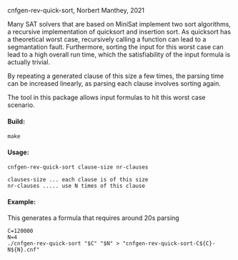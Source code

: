 cnfgen-rev-quick-sort, Norbert Manthey, 2021

Many SAT solvers that are based on MiniSat implement two sort algorithms,
a recursive implementation of quicksort and insertion sort. As quicksort has a
theoretical worst case, recursively calling a function can lead to a
segmantation fault. Furthermore, sorting the input for this worst case can lead
to a high overall run time, which the satisfiability of the input formula is
actually trivial.

By repeating a generated clause of this size a few times, the parsing time can
be increased linearly, as parsing each clause involves sorting again.

The tool in this package allows input formulas to hit this worst case scenario.

#### Build:

    make

#### Usage:

`cnfgen-rev-quick-sort clause-size nr-clauses`  
  
    clauses-size ... each clause is of this size  
    nr-clauses ..... use N times of this clause  

#### Example:

This generates a formula that requires around 20s parsing

```
C=120000
N=4
./cnfgen-rev-quick-sort "$C" "$N" > "cnfgen-rev-quick-sort-C${C}-N${N}.cnf"
```
